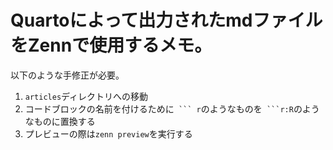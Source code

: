 # Quartoによって出力されたmdファイルをZennで使用するメモ。

以下のような手修正が必要。

1. `articles`ディレクトリへの移動
2. コードブロックの名前を付けるために` ``` r`のようなものを` ```r:R`のようなものに置換する
3. プレビューの際は`zenn preview`を実行する
